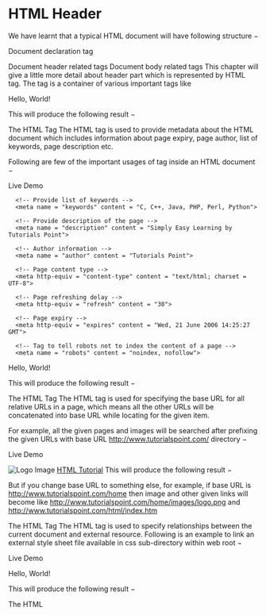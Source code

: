 # HTML Header

We have learnt that a typical HTML document will have following structure −

Document declaration tag
<html>

   <head>
      Document header related tags
   </head>

   <body>
      Document body related tags
   </body>

</html>
This chapter will give a little more detail about header part which is represented by HTML <head> tag. The <head> tag is a container of various important tags like <title>, <meta>, <link>, <base>, <style>, <script>, and <noscript> tags.

The HTML <title> Tag
The HTML <title> tag is used for specifying the title of the HTML document. Following is an example to give a title to an HTML document −

Live Demo
<!DOCTYPE html>
<html>

   <head>
      <title>HTML Title Tag Example</title>
   </head>

   <body>
      <p>Hello, World!</p>
   </body>

</html>
This will produce the following result −


The HTML <meta> Tag
The HTML <meta> tag is used to provide metadata about the HTML document which includes information about page expiry, page author, list of keywords, page description etc.

Following are few of the important usages of <meta> tag inside an HTML document −

Live Demo
<!DOCTYPE html>
<html>

   <head>
      <title>HTML Meta Tag Example</title>

      <!-- Provide list of keywords -->
      <meta name = "keywords" content = "C, C++, Java, PHP, Perl, Python">

      <!-- Provide description of the page -->
      <meta name = "description" content = "Simply Easy Learning by Tutorials Point">

      <!-- Author information -->
      <meta name = "author" content = "Tutorials Point">

      <!-- Page content type -->
      <meta http-equiv = "content-type" content = "text/html; charset = UTF-8">

      <!-- Page refreshing delay -->
      <meta http-equiv = "refresh" content = "30">

      <!-- Page expiry -->
      <meta http-equiv = "expires" content = "Wed, 21 June 2006 14:25:27 GMT">

      <!-- Tag to tell robots not to index the content of a page -->
      <meta name = "robots" content = "noindex, nofollow">

   </head>

   <body>
      <p>Hello, World!</p>
   </body>

</html>
This will produce the following result −


The HTML <base> Tag
The HTML <base> tag is used for specifying the base URL for all relative URLs in a page, which means all the other URLs will be concatenated into base URL while locating for the given item.

For example, all the given pages and images will be searched after prefixing the given URLs with base URL http://www.tutorialspoint.com/ directory −

Live Demo
<!DOCTYPE html>
<html>

   <head>
      <title>HTML Base Tag Example</title>
      <base href = "https://www.tutorialspoint.com/" />
   </head>

   <body>
      <img src = "/images/logo.png" alt = "Logo Image"/>
      <a href = "/html/index.htm" title = "HTML Tutorial"/>HTML Tutorial</a>
   </body>

</html>
This will produce the following result −


But if you change base URL to something else, for example, if base URL is http://www.tutorialspoint.com/home then image and other given links will become like http://www.tutorialspoint.com/home/images/logo.png and http://www.tutorialspoint.com/html/index.htm

The HTML <link> Tag
The HTML <link> tag is used to specify relationships between the current document and external resource. Following is an example to link an external style sheet file available in css sub-directory within web root −

Live Demo
<!DOCTYPE html>
<html>

   <head>
      <title>HTML link Tag Example</title>
      <base href = "https://www.tutorialspoint.com/" />
      <link rel = "stylesheet" type = "text/css" href = "/css/style.css">
   </head>

   <body>
      <p>Hello, World!</p>
   </body>

</html>
This will produce the following result −


The HTML <style> Tag
The HTML <style> tag is used to specify style sheet for the current HTML document. Following is an example to define few style sheet rules inside <style> tag −

Live Demo
<!DOCTYPE html>
<html>

   <head>
      <title>HTML style Tag Example</title>
      <base href = "https://www.tutorialspoint.com/" />

      <style type = "text/css">
         .myclass {
            background-color: #aaa;
            padding: 10px;
         }
      </style>
   </head>

   <body>
      <p class = "myclass">Hello, World!</p>
   </body>

</html>
This will produce the following result −


Note − To learn about how Cascading Style Sheet works, kindly check a separate tutorial available at css

The HTML <script> Tag
The HTML <script> tag is used to include either external script file or to define internal script for the HTML document. Following is an example where we are using JavaScript to define a simple JavaScript function −

Live Demo
<!DOCTYPE html>
<html>

   <head>
      <title>HTML script Tag Example</title>
      <base href = "http://www.tutorialspoint.com/" />

      <script type = "text/JavaScript">
         function Hello() {
            alert("Hello, World");
         }
      </script>
   </head>

   <body>
      <input type = "button" onclick = "Hello();" name = "ok" value = "OK"  />
   </body>

</html>
This will produce the following result, where you can try to click on the given button −


Note − To learn about how JavaScript works, kindly check a separate tutorial available at javascript

# References
https://www.tutorialspoint.com/html/html_header.htm
